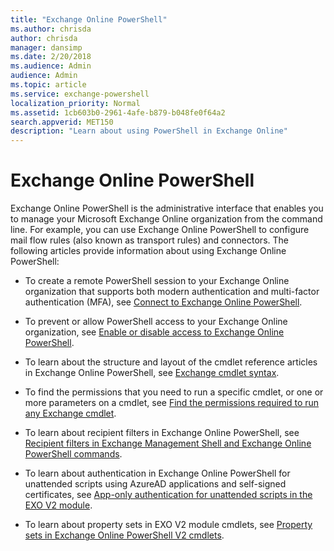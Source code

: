 ```yaml
---
title: "Exchange Online PowerShell"
ms.author: chrisda
author: chrisda
manager: dansimp
ms.date: 2/20/2018
ms.audience: Admin
audience: Admin
ms.topic: article
ms.service: exchange-powershell
localization_priority: Normal
ms.assetid: 1cb603b0-2961-4afe-b879-b048fe0f64a2
search.appverid: MET150
description: "Learn about using PowerShell in Exchange Online"
---
```


# Exchange Online PowerShell

Exchange Online PowerShell is the administrative interface that enables you to manage your Microsoft Exchange Online organization from the command line. For example, you can use Exchange Online PowerShell to configure mail flow rules (also known as transport rules) and connectors. The following articles provide information about using Exchange Online PowerShell:

- To create a remote PowerShell session to your Exchange Online organization that supports both modern authentication and multi-factor authentication (MFA), see [Connect to Exchange Online PowerShell](connect-to-exchange-online-powershell.md).

- To prevent or allow PowerShell access to your Exchange Online organization, see [Enable or disable access to Exchange Online PowerShell](disable-access-to-exchange-online-powershell.md).

- To learn about the structure and layout of the cmdlet reference articles in Exchange Online PowerShell, see [Exchange cmdlet syntax](exchange-cmdlet-syntax.md).

- To find the permissions that you need to run a specific cmdlet, or one or more parameters on a cmdlet, see [Find the permissions required to run any Exchange cmdlet](find-exchange-cmdlet-permissions.md).

- To learn about recipient filters in Exchange Online PowerShell, see [Recipient filters in Exchange Management Shell and Exchange Online PowerShell commands](recipient-filters.md).

- To learn about authentication in Exchange Online PowerShell for unattended scripts using AzureAD applications and self-signed certificates, see [App-only authentication for unattended scripts in the EXO V2 module](app-only-auth-powershell-v2.md).

- To learn about property sets in EXO V2 module cmdlets, see [Property sets in Exchange Online PowerShell V2 cmdlets](cmdlet-property-sets.md).
